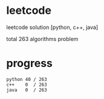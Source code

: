 # leetcode
leetcode solution [python, c++, java]

total 263 algorithms problem
# progress	
	python 40 / 263
	c++    0  / 263
	java   0  / 263
